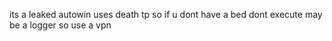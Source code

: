 its a leaked autowin
uses death tp so if u dont have a bed dont execute
may be a logger so use a vpn

